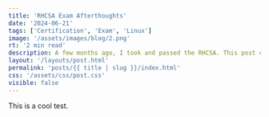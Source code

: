 ```yaml
---
title: 'RHCSA Exam Afterthoughts'
date: '2024-06-21'
tags: ['Certification', 'Exam', 'Linux']
image: '/assets/images/blog/2.png'
rt: '2 min read'
description: A few months ago, I took and passed the RHCSA. This post covers my thoughts.
layout: '/layouts/post.html'
permalink: 'posts/{{ title | slug }}/index.html'
css: '/assets/css/post.css'
visible: false
---
```


This is a cool test.
